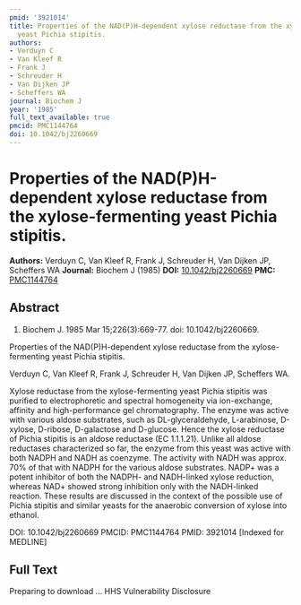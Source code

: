 ```yaml
---
pmid: '3921014'
title: Properties of the NAD(P)H-dependent xylose reductase from the xylose-fermenting
  yeast Pichia stipitis.
authors:
- Verduyn C
- Van Kleef R
- Frank J
- Schreuder H
- Van Dijken JP
- Scheffers WA
journal: Biochem J
year: '1985'
full_text_available: true
pmcid: PMC1144764
doi: 10.1042/bj2260669
---
```


# Properties of the NAD(P)H-dependent xylose reductase from the xylose-fermenting yeast Pichia stipitis.
**Authors:** Verduyn C, Van Kleef R, Frank J, Schreuder H, Van Dijken JP, Scheffers WA
**Journal:** Biochem J (1985)
**DOI:** [10.1042/bj2260669](https://doi.org/10.1042/bj2260669)
**PMC:** [PMC1144764](https://www.ncbi.nlm.nih.gov/pmc/articles/PMC1144764/)

## Abstract

1. Biochem J. 1985 Mar 15;226(3):669-77. doi: 10.1042/bj2260669.

Properties of the NAD(P)H-dependent xylose reductase from the xylose-fermenting 
yeast Pichia stipitis.

Verduyn C, Van Kleef R, Frank J, Schreuder H, Van Dijken JP, Scheffers WA.

Xylose reductase from the xylose-fermenting yeast Pichia stipitis was purified 
to electrophoretic and spectral homogeneity via ion-exchange, affinity and 
high-performance gel chromatography. The enzyme was active with various aldose 
substrates, such as DL-glyceraldehyde, L-arabinose, D-xylose, D-ribose, 
D-galactose and D-glucose. Hence the xylose reductase of Pichia stipitis is an 
aldose reductase (EC 1.1.1.21). Unlike all aldose reductases characterized so 
far, the enzyme from this yeast was active with both NADPH and NADH as coenzyme. 
The activity with NADH was approx. 70% of that with NADPH for the various aldose 
substrates. NADP+ was a potent inhibitor of both the NADPH- and NADH-linked 
xylose reduction, whereas NAD+ showed strong inhibition only with the 
NADH-linked reaction. These results are discussed in the context of the possible 
use of Pichia stipitis and similar yeasts for the anaerobic conversion of xylose 
into ethanol.

DOI: 10.1042/bj2260669
PMCID: PMC1144764
PMID: 3921014 [Indexed for MEDLINE]

## Full Text

Preparing to download ... HHS Vulnerability Disclosure
